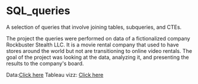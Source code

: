 # SQL_queries

A selection of queries that involve joining tables, subqueries, and CTEs.

The project the queries were performed on data of a fictionalized company Rockbuster Stealth LLC. It is a movie rental company that used to have stores around the
world but not are transitioning to online video rentals. The goal of the project was looking at the data, analyzing it, and presenting the results to the company's board.

Data:<a href="http://www.postgresqltutorial.com/wp-content/uploads/2019/05/dvdrental.zip">Click here</a> 
Tableau vizz: <a href="https://public.tableau.com/shared/9ZC4P6YNW?:display_count=n&:origin=viz_share_link">Click here</a> 

